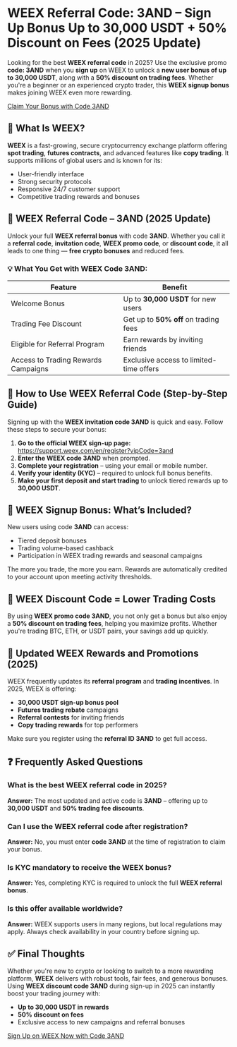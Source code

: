 <h1>WEEX Referral Code: 3AND – Sign Up Bonus Up to 30,000 USDT + 50% Discount on Fees (2025 Update)</h1>
<p>Looking for the best <strong>WEEX referral code</strong> in 2025? Use the exclusive promo <strong>code: 3AND</strong> when you <strong>sign up</strong> on WEEX to unlock a <strong>new user bonus of up to 30,000 USDT</strong>, along with a <strong>50% discount on trading fees</strong>. Whether you're a beginner or an experienced crypto trader, this <strong>WEEX signup bonus</strong> makes joining WEEX even more rewarding.</p>
<p><a class="cta" href="https://support.weex.com/en/register?vipCode=3and" target="_blank">Claim Your Bonus with Code 3AND</a></p>
<h2>🚀 What Is WEEX?</h2>
<p><strong>WEEX</strong> is a fast-growing, secure cryptocurrency exchange platform offering <strong>spot trading</strong>, <strong>futures contracts</strong>, and advanced features like <strong>copy trading</strong>. It supports millions of global users and is known for its:</p>
<ul>
<li>User-friendly interface</li>
<li>Strong security protocols</li>
<li>Responsive 24/7 customer support</li>
<li>Competitive trading rewards and bonuses</li>
</ul>
<h2>🎁 WEEX Referral Code – 3AND (2025 Update)</h2>
<p>Unlock your full <strong>WEEX referral bonus</strong> with code <strong>3AND</strong>. Whether you call it a <strong>referral code</strong>, <strong>invitation code</strong>, <strong>WEEX promo code</strong>, or <strong>discount code</strong>, it all leads to one thing — <strong>free crypto bonuses</strong> and reduced fees.</p>
<h3>💡 What You Get with WEEX Code 3AND:</h3>
<table>
<thead>
<tr>
<th>Feature</th>
<th>Benefit</th>
</tr>
</thead>
<tbody>
<tr>
<td>Welcome Bonus</td>
<td>Up to <strong>30,000 USDT</strong> for new users</td>
</tr>
<tr>
<td>Trading Fee Discount</td>
<td>Get up to <strong>50% off</strong> on trading fees</td>
</tr>
<tr>
<td>Eligible for Referral Program</td>
<td>Earn rewards by inviting friends</td>
</tr>
<tr>
<td>Access to Trading Rewards Campaigns</td>
<td>Exclusive access to limited-time offers</td>
</tr>
</tbody>
</table>
<h2>📝 How to Use WEEX Referral Code (Step-by-Step Guide)</h2>
<p>Signing up with the <strong>WEEX invitation code 3AND</strong> is quick and easy. Follow these steps to secure your bonus:</p>
<ol>
<li><strong>Go to the official WEEX sign-up page:</strong> <a href="https://support.weex.com/en/register?vipCode=3and" target="_blank">https://support.weex.com/en/register?vipCode=3and</a></li>
<li><strong>Enter the WEEX code 3AND</strong> when prompted.</li>
<li><strong>Complete your registration</strong> – using your email or mobile number.</li>
<li><strong>Verify your identity (KYC)</strong> – required to unlock full bonus benefits.</li>
<li><strong>Make your first deposit and start trading</strong> to unlock tiered rewards up to <strong>30,000 USDT</strong>.</li>
</ol>
<h2>🎉 WEEX Signup Bonus: What’s Included?</h2>
<p>New users using code <strong>3AND</strong> can access:</p>
<ul>
<li>Tiered deposit bonuses</li>
<li>Trading volume-based cashback</li>
<li>Participation in WEEX trading rewards and seasonal campaigns</li>
</ul>
<p>The more you trade, the more you earn. Rewards are automatically credited to your account upon meeting activity thresholds.</p>
<h2>💸 WEEX Discount Code = Lower Trading Costs</h2>
<p>By using <strong>WEEX promo code 3AND</strong>, you not only get a bonus but also enjoy a <strong>50% discount on trading fees</strong>, helping you maximize profits. Whether you're trading BTC, ETH, or USDT pairs, your savings add up quickly.</p>
<h2>🔄 Updated WEEX Rewards and Promotions (2025)</h2>
<p>WEEX frequently updates its <strong>referral program</strong> and <strong>trading incentives</strong>. In 2025, WEEX is offering:</p>
<ul>
<li><strong>30,000 USDT sign-up bonus pool</strong></li>
<li><strong>Futures trading rebate</strong> campaigns</li>
<li><strong>Referral contests</strong> for inviting friends</li>
<li><strong>Copy trading rewards</strong> for top performers</li>
</ul>
<p>Make sure you register using the <strong>referral ID 3AND</strong> to get full access.</p>
<h2>❓ Frequently Asked Questions</h2>
<h3>What is the best WEEX referral code in 2025?</h3>
<p><strong>Answer:</strong> The most updated and active code is <strong>3AND</strong> – offering up to <strong>30,000 USDT</strong> and <strong>50% trading fee discounts</strong>.</p>
<h3>Can I use the WEEX referral code after registration?</h3>
<p><strong>Answer:</strong> No, you must enter <strong>code 3AND</strong> at the time of registration to claim your bonus.</p>
<h3>Is KYC mandatory to receive the WEEX bonus?</h3>
<p><strong>Answer:</strong> Yes, completing KYC is required to unlock the full <strong>WEEX referral bonus</strong>.</p>
<h3>Is this offer available worldwide?</h3>
<p><strong>Answer:</strong> WEEX supports users in many regions, but local regulations may apply. Always check availability in your country before signing up.</p>
<h2>✅ Final Thoughts</h2>
<p>Whether you're new to crypto or looking to switch to a more rewarding platform, <strong>WEEX</strong> delivers with robust tools, fair fees, and generous bonuses. Using <strong>WEEX discount code 3AND</strong> during sign-up in 2025 can instantly boost your trading journey with:</p>
<ul>
<li><strong>Up to 30,000 USDT in rewards</strong></li>
<li><strong>50% discount on fees</strong></li>
<li>Exclusive access to new campaigns and referral bonuses</li>
</ul>
<p><a class="cta" href="https://support.weex.com/en/register?vipCode=3and" target="_blank">Sign Up on WEEX Now with Code 3AND</a></p>
</body>
</html>
